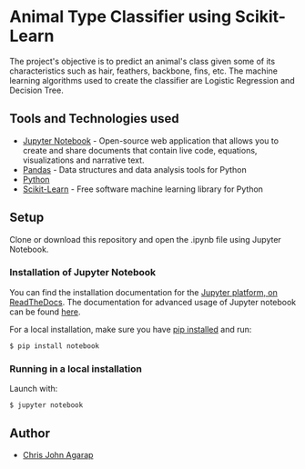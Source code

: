 # Animal Type Classifier using Scikit-Learn
The project's objective is to predict an animal's class given some of its characteristics such as hair, feathers, backbone, fins, etc. The machine learning algorithms used to create the classifier are Logistic Regression and Decision Tree. 

## Tools and Technologies used
* [Jupyter Notebook](https://jupyter.org/) - Open-source web application that allows you to create and share documents that contain live code, equations, visualizations and narrative text.
* [Pandas](https://pandas.pydata.org/) - Data structures and data analysis tools for Python
* [Python](https://www.python.org/)
* [Scikit-Learn](https://scikit-learn.org/) - Free software machine learning library for Python

## Setup
Clone or download this repository and open the .ipynb file using Jupyter Notebook.

### Installation of Jupyter Notebook
You can find the installation documentation for the
[Jupyter platform, on ReadTheDocs](https://jupyter.readthedocs.io/en/latest/install.html).
The documentation for advanced usage of Jupyter notebook can be found
[here](https://jupyter-notebook.readthedocs.io/en/latest/).

For a local installation, make sure you have
[pip installed](https://pip.readthedocs.io/en/stable/installing/) and run:

    $ pip install notebook


### Running in a local installation

Launch with:

    $ jupyter notebook


## Author
* [Chris John Agarap](https://github.com/seeej)
